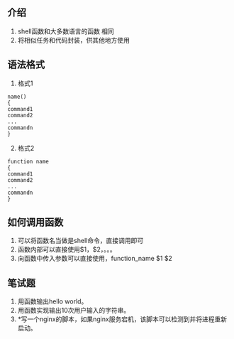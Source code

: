 ## 介绍

1. shell函数和大多数语言的函数 相同
2. 将相似任务和代码封装，供其他地方使用

## 语法格式

1. 格式1

```shell
name()
{
command1
command2
...
commandn
}
```

2. 格式2

```shell
function name
{
command1
command2
...
commandn
}
```

## 如何调用函数

1. 可以将函数名当做是shell命令，直接调用即可
2. 函数内部可以直接使用\$1，\$2，。。。
3. 向函数中传入参数可以直接使用，function_name \$1 \$2

## 笔试题

1. 用函数输出hello world。
2. 用函数实现输出10次用户输入的字符串。
3. \*写一个nginx的脚本，如果nginx服务宕机，该脚本可以检测到并将进程重新启动。